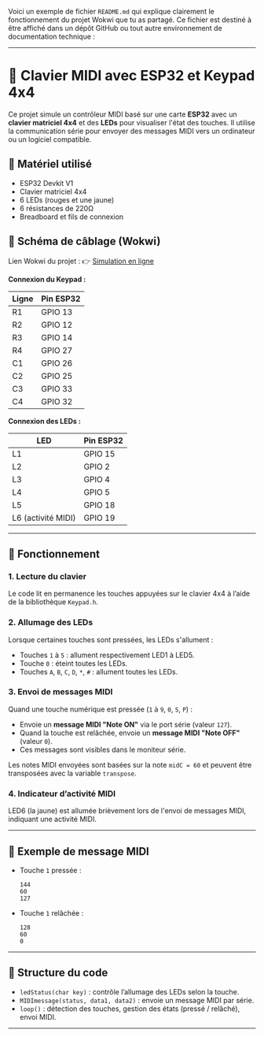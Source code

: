 Voici un exemple de fichier `README.md` qui explique clairement le fonctionnement du projet Wokwi que tu as partagé. Ce fichier est destiné à être affiché dans un dépôt GitHub ou tout autre environnement de documentation technique :

---

# 🎹 Clavier MIDI avec ESP32 et Keypad 4x4

Ce projet simule un contrôleur MIDI basé sur une carte **ESP32** avec un **clavier matriciel 4x4** et des **LEDs** pour visualiser l'état des touches. Il utilise la communication série pour envoyer des messages MIDI vers un ordinateur ou un logiciel compatible.

## 🔧 Matériel utilisé

* ESP32 Devkit V1
* Clavier matriciel 4x4
* 6 LEDs (rouges et une jaune)
* 6 résistances de 220Ω
* Breadboard et fils de connexion

## 🔌 Schéma de câblage (Wokwi)

Lien Wokwi du projet :
👉 [Simulation en ligne](https://wokwi.com/projects/372328090236616705)

**Connexion du Keypad :**

| Ligne | Pin ESP32 |
| ----- | --------- |
| R1    | GPIO 13   |
| R2    | GPIO 12   |
| R3    | GPIO 14   |
| R4    | GPIO 27   |
| C1    | GPIO 26   |
| C2    | GPIO 25   |
| C3    | GPIO 33   |
| C4    | GPIO 32   |

**Connexion des LEDs :**

| LED                | Pin ESP32 |
| ------------------ | --------- |
| L1                 | GPIO 15   |
| L2                 | GPIO 2    |
| L3                 | GPIO 4    |
| L4                 | GPIO 5    |
| L5                 | GPIO 18   |
| L6 (activité MIDI) | GPIO 19   |

---

## 🧠 Fonctionnement

### 1. Lecture du clavier

Le code lit en permanence les touches appuyées sur le clavier 4x4 à l’aide de la bibliothèque `Keypad.h`.

### 2. Allumage des LEDs

Lorsque certaines touches sont pressées, les LEDs s'allument :

* Touches `1` à `5` : allument respectivement LED1 à LED5.
* Touche `0` : éteint toutes les LEDs.
* Touches `A`, `B`, `C`, `D`, `*`, `#` : allument toutes les LEDs.

### 3. Envoi de messages MIDI

Quand une touche numérique est pressée (`1` à `9`, `0`, `S`, `P`) :

* Envoie un **message MIDI "Note ON"** via le port série (valeur `127`).
* Quand la touche est relâchée, envoie un **message MIDI "Note OFF"** (valeur `0`).
* Ces messages sont visibles dans le moniteur série.

Les notes MIDI envoyées sont basées sur la note `midC = 60` et peuvent être transposées avec la variable `transpose`.

### 4. Indicateur d’activité MIDI

LED6 (la jaune) est allumée brièvement lors de l'envoi de messages MIDI, indiquant une activité MIDI.

---

## 🎵 Exemple de message MIDI

* Touche `1` pressée :

  ```
  144
  60
  127
  ```

* Touche `1` relâchée :

  ```
  128
  60
  0
  ```

---

## 📁 Structure du code

* `ledStatus(char key)` : contrôle l’allumage des LEDs selon la touche.
* `MIDImessage(status, data1, data2)` : envoie un message MIDI par série.
* `loop()` : détection des touches, gestion des états (pressé / relâché), envoi MIDI.

---


